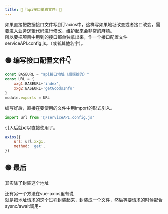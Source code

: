 ```yaml
---
title: 🥝『api接口单独文件』🥝
---
```



如果直接把数据接口文件写到了axios中，这样写如果地址改变或者接口改变，需要进入业务逻辑代码进行修改，维护起来会非常的麻烦。  
所以要把项目中用到的接口都单独拿出来，作一个接口配置文件serviceAPI.config.js。（或者其他名字）。

## 🟢 编写接口配置文件👇
```js
const BASEURL = "api接口地址（后端给的）"
const URL = {
    xxg1:BASEURL+'index',
    xxg2:BASEURL+'getGoodsInfo'
}
module.exports = URL
```

编写好后，直接在要使用的文件中用import的形式引入。
```js
import url from '@/serviceAPI.config.js'
```
引入后就可以直接使用了。
```js
axios({
    url: url.xxg1,
    method: 'get',
})
```

## 🟢 最后

其实除了封装这个地址  

还有另一个方法在vue-axios里有说   
就是把地址请求的这个过程封装起来，封装成一个文件，然后等要请求的时候配合aysnc/await调用~